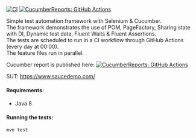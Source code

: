[![CI](https://github.com/radradef/SauceDemo/actions/workflows/main.yml/badge.svg)](https://github.com/radradef/SauceDemo/actions/workflows/main.yml)
[![CucumberReports: GitHub Actions](https://messages.cucumber.io/api/report-collections/ec306c93-4a72-4b89-b1ea-85ac3752222f/badge)](https://reports.cucumber.io/report-collections/ec306c93-4a72-4b89-b1ea-85ac3752222f)

Simple test automation framework with Selenium & Cucumber.\
The framework demonstrates the use of POM, PageFactory, Sharing state with DI, Dynamic test data, Fluent Waits & Fluent Assertions.\
The tests are scheduled to run in a CI workflow through GitHub Actions (every day at 00:00).\
The feature files run in parallel.

Cucumber report is published here: [![CucumberReports: GitHub Actions](https://messages.cucumber.io/api/report-collections/ec306c93-4a72-4b89-b1ea-85ac3752222f/badge)](https://reports.cucumber.io/report-collections/ec306c93-4a72-4b89-b1ea-85ac3752222f)

SUT: https://www.saucedemo.com/

#### Requirements:
- Java 8

#### Running the tests:
`mvn test`
  

  
